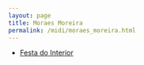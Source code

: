 ```yaml
---
layout: page
title: Moraes Moreira
permalink: /midi/moraes_moreira.html
---
```


* [Festa do Interior](http://srv.victor3d.com.br/midi/festa.mid)
